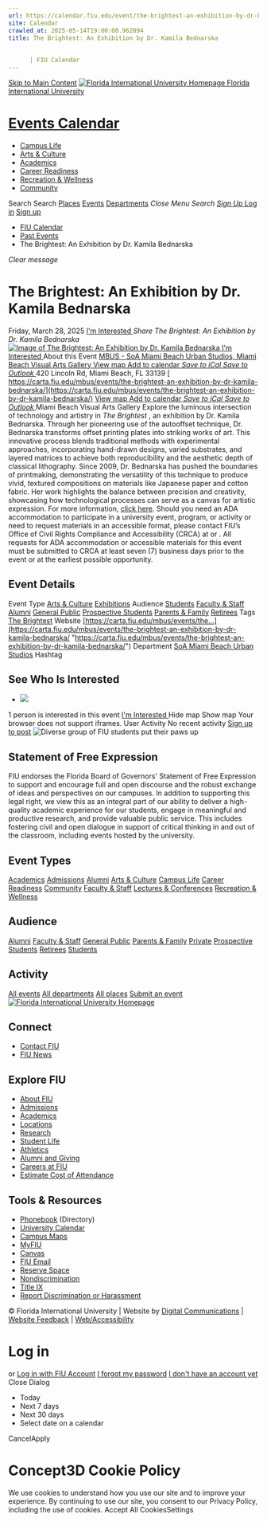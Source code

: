 ```yaml
---
url: https://calendar.fiu.edu/event/the-brightest-an-exhibition-by-dr-kamila-bednarska
site: Calendar
crawled_at: 2025-05-14T19:00:00.962894
title: The Brightest: An Exhibition by Dr. Kamila Bednarska
    
    
      | FIU Calendar
---
```


[Skip to Main Content](https://calendar.fiu.edu/event/the-brightest-an-exhibition-by-dr-kamila-bednarska#main-content)
[![Florida International University Homepage](https://digicdn.fiu.edu/core/_assets/images/logo-top.png) Florida International University](https://www.fiu.edu)
# [Events Calendar ](https://calendar.fiu.edu/)
  * [Campus Life](https://calendar.fiu.edu/calendar?event_types%5B%5D=127595)
  * [Arts & Culture](https://calendar.fiu.edu/calendar?event_types%5B%5D=127590)
  * [Academics](https://calendar.fiu.edu/calendar?event_types%5B%5D=127582)
  * [Career Readiness](https://calendar.fiu.edu/calendar?event_types%5B%5D=127584)
  * [Recreation & Wellness](https://calendar.fiu.edu/calendar?event_types%5B%5D=127603)
  * [Community](https://calendar.fiu.edu/calendar?event_types%5B%5D=127601)


Search Search
[Places](https://calendar.fiu.edu/search/places) [Events](https://calendar.fiu.edu/calendar) [Departments](https://calendar.fiu.edu/search/departments)
_Close Menu_
_Search_ [ _Sign Up_ ](https://calendar.fiu.edu/signup)
[Log in](https://calendar.fiu.edu/auth/shib_login?previous_url=https%3A%2F%2Fcalendar.fiu.edu%2Fevent%2Fthe-brightest-an-exhibition-by-dr-kamila-bednarska) [Sign up](https://calendar.fiu.edu/signup)
  * [FIU Calendar](https://calendar.fiu.edu/)
  * [Past Events](https://calendar.fiu.edu/calendar/day/2025/3/28)
  * The Brightest: An Exhibition by Dr. Kamila Bednarska


_Clear message_
# The Brightest: An Exhibition by Dr. Kamila Bednarska
Friday, March 28, 2025 
[ I'm Interested ](https://calendar.fiu.edu/event/48720734864529/confirm?return=https%3A%2F%2Fcalendar.fiu.edu%2Fevent%2Fthe-brightest-an-exhibition-by-dr-kamila-bednarska)
_Share The Brightest: An Exhibition by Dr. Kamila Bednarska_
[ ![Image of The Brightest: An Exhibition by Dr. Kamila Bednarska](https://localist-images.azureedge.net/photos/48720742617309/card/fd25ea98f186e6d812d1233bd2c584c49b63b245.jpg) ](https://calendar.fiu.edu/photo/48720742617309)
[ I'm Interested ](https://calendar.fiu.edu/event/48720734864529/confirm?return=https%3A%2F%2Fcalendar.fiu.edu%2Fevent%2Fthe-brightest-an-exhibition-by-dr-kamila-bednarska)
About this Event
[ MBUS - SoA Miami Beach Urban Studios, Miami Beach Visual Arts Gallery ](https://calendar.fiu.edu/miami_beach_urban_studios_364) [View map ](https://calendar.fiu.edu/event/the-brightest-an-exhibition-by-dr-kamila-bednarska#about_map)
[Add to calendar ](https://calendar.fiu.edu/event/the-brightest-an-exhibition-by-dr-kamila-bednarska)
[ _Save to iCal_ ](https://calendar.fiu.edu/event/the-brightest-an-exhibition-by-dr-kamila-bednarska.ics "Save to iCal") [ _Save to Outlook_ ](https://calendar.fiu.edu/event/the-brightest-an-exhibition-by-dr-kamila-bednarska.ics "Save to Outlook")
420 Lincoln Rd, Miami Beach, FL 33139
[ https://carta.fiu.edu/mbus/events/the-brightest-an-exhibition-by-dr-kamila-bednarska/](https://carta.fiu.edu/mbus/events/the-brightest-an-exhibition-by-dr-kamila-bednarska/)
[View map ](https://calendar.fiu.edu/event/the-brightest-an-exhibition-by-dr-kamila-bednarska#about_map)
[Add to calendar ](https://calendar.fiu.edu/event/the-brightest-an-exhibition-by-dr-kamila-bednarska)
[ _Save to iCal_ ](https://calendar.fiu.edu/event/the-brightest-an-exhibition-by-dr-kamila-bednarska.ics "Save to iCal") [ _Save to Outlook_ ](https://calendar.fiu.edu/event/the-brightest-an-exhibition-by-dr-kamila-bednarska.ics "Save to Outlook")
Miami Beach Visual Arts Gallery
Explore the luminous intersection of technology and artistry in  _The Brightest_ , an exhibition by Dr. Kamila Bednarska. Through her pioneering use of the autooffset technique, Dr. Bednarska transforms offset printing plates into striking works of art. This innovative process blends traditional methods with experimental approaches, incorporating hand-drawn designs, varied substrates, and layered matrices to achieve both reproducibility and the aesthetic depth of classical lithography.
Since 2009, Dr. Bednarska has pushed the boundaries of printmaking, demonstrating the versatility of this technique to produce vivid, textured compositions on materials like Japanese paper and cotton fabric. Her work highlights the balance between precision and creativity, showcasing how technological processes can serve as a canvas for artistic expression.
For more information, [click here](https://carta.fiu.edu/mbus/2024/04/19/the-brightest-an-exhibition-by-dr-kamila-bednarska/).
Should you need an ADA accommodation to participate in a university event, program, or activity or need to request materials in an accessible format, please contact FIU’s Office of Civil Rights Compliance and Accessibility (CRCA) at or . All requests for ADA accommodation or accessible materials for this event must be submitted to CRCA at least seven (7) business days prior to the event or at the earliest possible opportunity. 
## Event Details
Event Type
[Arts & Culture](https://calendar.fiu.edu/search/events?event_types%5B%5D=127590) [Exhibitions](https://calendar.fiu.edu/search/events?event_types%5B%5D=127591)
Audience
[Students](https://calendar.fiu.edu/search/events?event_types%5B%5D=121719) [Faculty & Staff](https://calendar.fiu.edu/search/events?event_types%5B%5D=121720) [Alumni](https://calendar.fiu.edu/search/events?event_types%5B%5D=121721) [General Public](https://calendar.fiu.edu/search/events?event_types%5B%5D=121722) [Prospective Students](https://calendar.fiu.edu/search/events?event_types%5B%5D=121723) [Parents & Family](https://calendar.fiu.edu/search/events?event_types%5B%5D=36918157286658) [Retirees](https://calendar.fiu.edu/search/events?event_types%5B%5D=37290279036119)
Tags
[The Brightest](https://calendar.fiu.edu/search/events?event_types%5B%5D=48720735000774)
Website
[https://carta.fiu.edu/mbus/events/the...](https://carta.fiu.edu/mbus/events/the-brightest-an-exhibition-by-dr-kamila-bednarska/ "https://carta.fiu.edu/mbus/events/the-brightest-an-exhibition-by-dr-kamila-bednarska/")
Department
[SoA Miami Beach Urban Studios](https://calendar.fiu.edu/department/soa_miami_beach_urban_studios)
Hashtag
##  See Who Is Interested 
  * ![](https://localist-images.azureedge.net/photos/664326/small/7eb1b843932ccca9c16245cc99f64d88370c9c69.jpg)


1 person  is interested in this event
[ I'm Interested ](https://calendar.fiu.edu/event/48720734864529/confirm?return=https%3A%2F%2Fcalendar.fiu.edu%2Fevent%2Fthe-brightest-an-exhibition-by-dr-kamila-bednarska)
Hide map Show map
Your browser does not support iframes.
User Activity
No recent activity
[Sign up to post](https://calendar.fiu.edu/auth/shib_login?previous_url=https%3A%2F%2Fcalendar.fiu.edu%2Fevent%2Fthe-brightest-an-exhibition-by-dr-kamila-bednarska)
![Diverse group of FIU students put their paws up](https://www.fiu.edu/_assets/images/thumbnail-students-paw.jpg)
## Statement of Free Expression
FIU endorses the Florida Board of Governors' Statement of Free Expression to support and encourage full and open discourse and the robust exchange of ideas and perspectives on our campuses. In addition to supporting this legal right, we view this as an integral part of our ability to deliver a high-quality academic experience for our students, engage in meaningful and productive research, and provide valuable public service. This includes fostering civil and open dialogue in support of critical thinking in and out of the classroom, including events hosted by the university.
## Event Types
[Academics](https://calendar.fiu.edu/calendar?event_types%5B%5D=127582)
[Admissions](https://calendar.fiu.edu/calendar?event_types%5B%5D=127583)
[Alumni](https://calendar.fiu.edu/calendar?event_types%5B%5D=127589)
[Arts & Culture](https://calendar.fiu.edu/calendar?event_types%5B%5D=127590)
[Campus Life](https://calendar.fiu.edu/calendar?event_types%5B%5D=127595)
[Career Readiness](https://calendar.fiu.edu/calendar?event_types%5B%5D=127584)
[Community](https://calendar.fiu.edu/calendar?event_types%5B%5D=127601)
[Faculty & Staff](https://calendar.fiu.edu/calendar?event_types%5B%5D=127602)
[Lectures & Conferences](https://calendar.fiu.edu/calendar?event_types%5B%5D=127587)
[Recreation & Wellness](https://calendar.fiu.edu/calendar?event_types%5B%5D=127603)
## Audience
[Alumni](https://calendar.fiu.edu/calendar?event_types%5B%5D=121721)
[Faculty & Staff](https://calendar.fiu.edu/calendar?event_types%5B%5D=121720)
[General Public](https://calendar.fiu.edu/calendar?event_types%5B%5D=121722)
[Parents & Family](https://calendar.fiu.edu/calendar?event_types%5B%5D=36918157286658)
[Private](https://calendar.fiu.edu/calendar?event_types%5B%5D=129753)
[Prospective Students](https://calendar.fiu.edu/calendar?event_types%5B%5D=121723)
[Retirees](https://calendar.fiu.edu/calendar?event_types%5B%5D=37290279036119)
[Students](https://calendar.fiu.edu/calendar?event_types%5B%5D=121719)
## Activity
[All events](https://calendar.fiu.edu/search?what=events)
[All departments](https://calendar.fiu.edu/search/departments)
[All places](https://calendar.fiu.edu/search?what=places)
[Submit an event](https://calendar.fiu.edu/admin/events/new/basic-information)
[ ![Florida International University Homepage](https://digicdn.fiu.edu/core/_assets/images/footer-logo.svg) ](https://www.fiu.edu/)
## Connect
  * [Contact FIU](https://www.fiu.edu/about/contact-us/index.html)
  * [FIU News](https://news.fiu.edu/)


## Explore FIU
  * [About FIU](https://www.fiu.edu/about/index.html)
  * [Admissions](https://www.fiu.edu/admissions/index.html)
  * [Academics](https://www.fiu.edu/academics/index.html)
  * [Locations](https://www.fiu.edu/locations/index.html)
  * [Research](https://www.fiu.edu/research/index.html)
  * [Student Life](https://www.fiu.edu/student-life/index.html)
  * [Athletics](https://www.fiu.edu/athletics/index.html)
  * [Alumni and Giving](https://www.fiu.edu/alumni-and-giving/index.html)
  * [Careers at FIU](https://hr.fiu.edu/careers/)
  * [Estimate Cost of Attendance](https://onestop.fiu.edu/finances/estimate-your-costs/)


## Tools & Resources
  * [Phonebook](https://phonebook.fiu.edu) (Directory)
  * [University Calendar](https://calendar.fiu.edu/)
  * [Campus Maps](https://campusmaps.fiu.edu/)
  * [MyFIU](https://my.fiu.edu/)
  * [Canvas](https://canvas.fiu.edu)
  * [FIU Email](http://mail.fiu.edu/)
  * [Reserve Space](https://reservespace.fiu.edu/make-reservation/)
  * [Nondiscrimination](https://ace.fiu.edu/civil-rights-and-accessibility/harassment-and-discrimination/)
  * [Title IX](https://ace.fiu.edu/title-ix/)
  * [Report Discrimination or Harassment](https://report.fiu.edu/)


© Florida International University  | Website by [Digital Communications](https://stratcomm.fiu.edu/digital-print/websites/) | [Website Feedback](https://webforms.fiu.edu/view.php?id=370774&element_5=https://calendar.fiu.edu/https://calendar.fiu.edu/) | [Web/Accessibility](https://accessibility.fiu.edu/)
# Log in
or
[Log in with FIU Account](https://calendar.fiu.edu/auth/shib_login?previous_url=https%3A%2F%2Fcalendar.fiu.edu%2Fevent%2Fthe-brightest-an-exhibition-by-dr-kamila-bednarska)
[I forgot my password](https://calendar.fiu.edu/auth/forgot) [I don't have an account yet](https://calendar.fiu.edu/signup)
Close Dialog
  * Today
  * Next 7 days
  * Next 30 days
  * Select date on a calendar


CancelApply
# Concept3D Cookie Policy
We use cookies to understand how you use our site and to improve your experience. By continuing to use our site, you consent to our Privacy Policy, including the use of cookies. 
Accept All CookiesSettings
